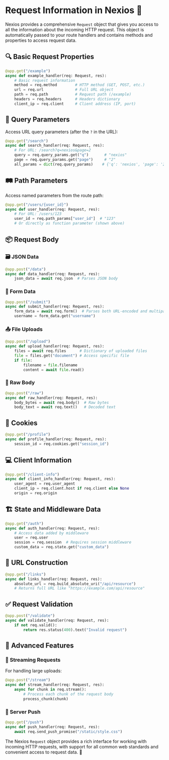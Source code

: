 # Request Information in Nexios 📨

Nexios provides a comprehensive `Request` object that gives you access to all the information about the incoming HTTP request. This object is automatically passed to your route handlers and contains methods and properties to access request data.

## 🔍 Basic Request Properties

```python
@app.get("/example")
async def example_handler(req: Request, res):
    # Basic request information
    method = req.method        # HTTP method (GET, POST, etc.)
    url = req.url              # Full URL object
    path = req.path            # Request path (/example)
    headers = req.headers      # Headers dictionary
    client_ip = req.client     # Client address (IP, port)
```

## 🔎 Query Parameters

Access URL query parameters (after the `?` in the URL):

```python
@app.get("/search")
async def search_handler(req: Request, res):
    # For URL: /search?q=nexios&page=2
    query = req.query_params.get("q")       # "nexios"
    page = req.query_params.get("page")     # "2"
    all_params = dict(req.query_params)    # {'q': 'nexios', 'page': '2'}
```

## 🛤️ Path Parameters

Access named parameters from the route path:

```python
@app.get("/users/{user_id}")
async def user_handler(req: Request, res):
    # For URL: /users/123
    user_id = req.path_params["user_id"]  # "123"
    # Or directly as function parameter (shown above)
```

## 📦 Request Body

### 🗃️ JSON Data

```python
@app.post("/data")
async def data_handler(req: Request, res):
    json_data = await req.json  # Parses JSON body
```

### 📝 Form Data

```python
@app.post("/submit")
async def submit_handler(req: Request, res):
    form_data = await req.form()  # Parses both URL-encoded and multipart forms
    username = form_data.get("username")
```

### 📤 File Uploads

```python
@app.post("/upload")
async def upload_handler(req: Request, res):
    files = await req.files      # Dictionary of uploaded files
    file = files.get("document") # Access specific file
    if file:
        filename = file.filename
        content = await file.read()
```

### 🧱 Raw Body

```python
@app.post("/raw")
async def raw_handler(req: Request, res):
    body_bytes = await req.body()  # Raw bytes
    body_text = await req.text()   # Decoded text
```

## 🍪 Cookies

```python
@app.get("/profile")
async def profile_handler(req: Request, res):
    session_id = req.cookies.get("session_id")
```

## 💻 Client Information

```python
@app.get("/client-info")
async def client_info_handler(req: Request, res):
    user_agent = req.user_agent
    client_ip = req.client.host if req.client else None
    origin = req.origin
```

## 🏗️ State and Middleware Data

```python
@app.get("/auth")
async def auth_handler(req: Request, res):
    # Access data added by middleware
    user = req.user
    session = req.session  # Requires session middleware
    custom_data = req.state.get("custom_data")
```

## 🔗 URL Construction

```python
@app.get("/links")
async def links_handler(req: Request, res):
    absolute_url = req.build_absolute_uri("/api/resource")
    # Returns full URL like "https://example.com/api/resource"
```

## ✅ Request Validation

```python
@app.post("/validate")
async def validate_handler(req: Request, res):
    if not req.valid():
        return res.status(400).text("Invalid request")
```

## 🚀 Advanced Features

### 🌊 Streaming Requests

For handling large uploads:

```python
@app.post("/stream")
async def stream_handler(req: Request, res):
    async for chunk in req.stream():
        # Process each chunk of the request body
        process_chunk(chunk)
```

### 🚀 Server Push

```python
@app.get("/push")
async def push_handler(req: Request, res):
    await req.send_push_promise("/static/style.css")
```

The Nexios `Request` object provides a rich interface for working with incoming HTTP requests, with support for all common web standards and convenient access to request data. 🎯